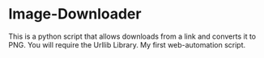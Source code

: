 # Image-Downloader
This is a python script that allows downloads from a link and converts it to PNG. You will require the Urllib Library.
My first web-automation script.
